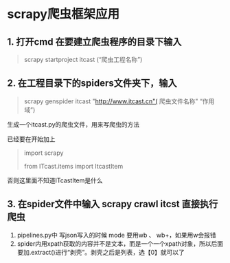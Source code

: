 # scrapy爬虫框架应用

## 1. 打开cmd 在要建立爬虫程序的目录下输入

> scrapy startproject itcast (“爬虫工程名称”)

## 2. 在工程目录下的spiders文件夹下，输入

> scrapy genspider itcast "http://www.itcast.cn"( 爬虫文件名称" “作用域”)

生成一个itcast.py的爬虫文件，用来写爬虫的方法

已经要在开始加上

> import scrapy 
>
> from ITcast.items import ItcastItem 

否则这里面不知道ITcastItem是什么

## 3. 在spider文件中输入 scrapy crawl itcst 直接执行爬虫



1. pipelines.py中 写json写入的时候 mode 要用wb 、 wb+，如果用w会报错
2. spider内用xpath获取的内容并不是文本，而是一个一个xpath对象，所以后面要加.extract()进行“剥壳”。剥壳之后是列表，选【0】就可以了